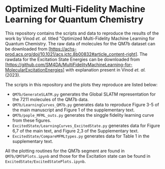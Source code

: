# Optimized Multi-Fidelity Machine Learning for Quantum Chemistry

This repository contains the scripts and data to reproduce the results of the work by Vinod _et. al._ titled "Optimized Multi-Fidelity Machine Learning for Quantum Chemistry. The raw data of molecules for the QM7b dataset can be downloaded from [https://achs-prod.acs.org/doi/10.1021/acs.jctc.8b00832#article_content-right]. The rawdata for the Excitation State Energies can be downloaded from [https://github.com/SM4DA/MultiFidelityMachineLearning-for-MolecularExcitationEnergies] with explanation present in Vinod _et. al._ (2023).

The scripts in this repository and the plots they reproduce are listed below:
* `QM7b/GenerateSLATM.py` generates the Global SLATM representation for the 7211 molecules of the QM7b data.
* `QM7b/LearningCurves_QM7b.py` generates data to reproduce Figure 3-5 of the main manuscript and Figure 1 of the supplementary text.
* `QM7b/pople_MFML_outs.py` generates the singgle fidelity learning curve from these figures.
* `ExcitedState/LearningCurves_ExcitedState.py`  generates data for Figure 6,7 of the main text, and Figure 2,3 of the Supplementary text.
* `ExcitedState/CompareMFMLtypes.py` generates data for Table 1 in the supplementary text.

All the plotting routines for the QM7b segment are found in `QM7b/QM7bPlots.ipynb` and those for the Excitation state can be found in `ExcitedState/ExcitedStatePlots.ipynb`.
